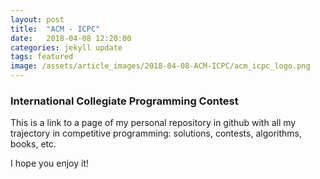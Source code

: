 ```yaml
---
layout: post
title:  "ACM - ICPC"
date:   2018-04-08 12:20:00
categories: jekyll update
tags: featured
image: /assets/article_images/2018-04-08-ACM-ICPC/acm_icpc_logo.png
---
```

### International Collegiate Programming Contest


This is a link to a page of my personal repository in github with all my trajectory in competitive programming: solutions, contests, algorithms, books, etc.  

I hope you enjoy it!
